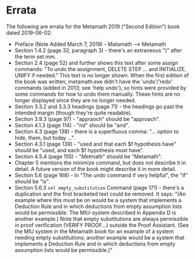 # Errata

The following are errata for the Metamath 2019 ("Second Edition") book
dated 2019-06-02:

* Preface (Note Added March 7, 2019) - Matamath --> Metamath
* Section 1.4.2 (page 32, paragraph 3) -
  there's an extraneous ")" after the term set.mm.
* Section 2.4 (page 52) and further shows this text after some assign commands:
  "To undo the assignment, DELETE STEP ... and INITIALIZE, UNIFY if needed."
  This text is no longer shown.
  When the first edition of the book was written, metamath.exe didn't have
  the 'undo'/'redo' commands (added in 2013; see 'help undo'), so hints
  were provided by some commands for how to undo them manually.
  These hints are no longer displayed since they are no longer needed.
* Section 3.3.2 and 3.3.3 headings (page 71) - the headings go past
  the intended margin (though they're quite readable).
* Section 3.9.3 (page 97) - "appraoch" should be "approach".
* Section 4.1.3 (page 114) - "nd" should be "and".
* Section 4.3 (page 138) - there is a superfluous comma:
  "... option to hide, them, but today ...".
* Section 4.3.1 (page 139) - "used and that each $f hypothesis have"
  should be "used, and each $f hypothesis must have".
* Section 4.5.4 (page 155) - "Metmath" should be "Metamath".
* Chapter 5 mentions the minimize command, but does not describe it
  in detail. A future version of the book might describe it in more detail.
* Section 5.6 (page 168) - In "The undo command if very helpful",
  the "if" should be "is".
* Section 5.6.3 `set empty_substitution` Command (page 171) -
  there's a duplication and the first bracketed text could be removed.
  It says:
  "(An example where this must be on would
  be a system that implements a Deduction Rule and in which deductions from
  empty assumption lists would be permissible. The MIU-system described in
  Appendix D is another example.) Note that empty substitutions are always
  permissible in proof verification (VERIFY PROOF...) outside the Proof
  Assistant. (See the MIU system in the Metamath book for an example of
  a system needing empty substitutions; another example would be a system
  that implements a Deduction Rule and in which deductions from empty
  assumption lists would be permissible.)"

